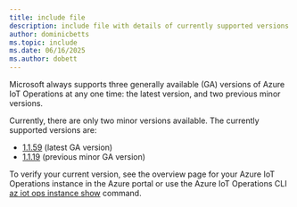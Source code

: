 ```yaml
---
title: include file
description: include file with details of currently supported versions
author: dominicbetts
ms.topic: include
ms.date: 06/16/2025
ms.author: dobett
---
```


Microsoft always supports three generally available (GA) versions of Azure IoT Operations at any one time: the latest version, and two previous minor versions.

Currently, there are only two minor versions available. The currently supported versions are:

- [1.1.59](https://github.com/Azure/azure-iot-operations/releases/tag/v1.1.59) (latest GA version)
- [1.1.19](https://github.com/Azure/azure-iot-operations/releases/tag/v1.1.19) (previous minor GA version)

To verify your current version, see the overview page for your Azure IoT Operations instance in the Azure portal or use the Azure IoT Operations CLI [az iot ops instance show](/cli/azure/iot/ops#az-iot-ops-show) command.
